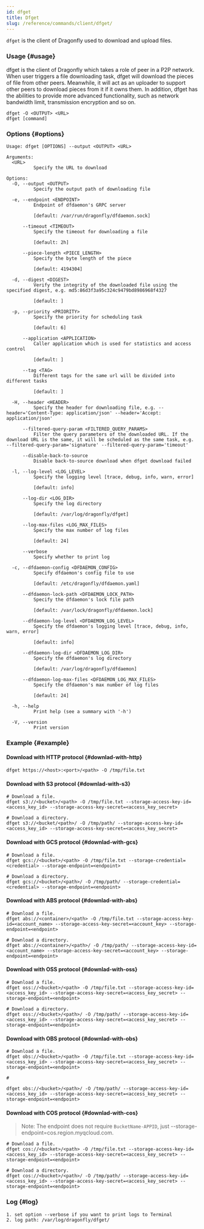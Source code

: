 ```yaml
---
id: dfget
title: Dfget
slug: /reference/commands/client/dfget/
---
```


`dfget` is the client of Dragonfly used to download and upload files.

### Usage {#usage}

dfget is the client of Dragonfly which takes
a role of peer in a P2P network. When user triggers a file downloading
task, dfget will download the pieces of
file from other peers. Meanwhile, it will act as an uploader to support other
peers to download pieces from it if it owns them.
In addition, dfget has the abilities to provide more advanced
functionality, such as network bandwidth limit,
transmission encryption and so on.

```shell
dfget -O <OUTPUT> <URL>
dfget [command]
```

### Options {#options}

<!-- markdownlint-disable -->

```text
Usage: dfget [OPTIONS] --output <OUTPUT> <URL>

Arguments:
  <URL>
          Specify the URL to download

Options:
  -O, --output <OUTPUT>
          Specify the output path of downloading file

  -e, --endpoint <ENDPOINT>
          Endpoint of dfdaemon's GRPC server

          [default: /var/run/dragonfly/dfdaemon.sock]

      --timeout <TIMEOUT>
          Specify the timeout for downloading a file

          [default: 2h]

      --piece-length <PIECE_LENGTH>
          Specify the byte length of the piece

          [default: 4194304]

  -d, --digest <DIGEST>
          Verify the integrity of the downloaded file using the specified digest, e.g. md5:86d3f3a95c324c9479bd8986968f4327

          [default: ]

  -p, --priority <PRIORITY>
          Specify the priority for scheduling task

          [default: 6]

      --application <APPLICATION>
          Caller application which is used for statistics and access control

          [default: ]

      --tag <TAG>
          Different tags for the same url will be divided into different tasks

          [default: ]

  -H, --header <HEADER>
          Specify the header for downloading file, e.g. --header='Content-Type: application/json' --header='Accept: application/json'

      --filtered-query-param <FILTERED_QUERY_PARAMS>
          Filter the query parameters of the downloaded URL. If the download URL is the same, it will be scheduled as the same task, e.g. --filtered-query-param='signature' --filtered-query-param='timeout'

      --disable-back-to-source
          Disable back-to-source download when dfget download failed

  -l, --log-level <LOG_LEVEL>
          Specify the logging level [trace, debug, info, warn, error]

          [default: info]

      --log-dir <LOG_DIR>
          Specify the log directory

          [default: /var/log/dragonfly/dfget]

      --log-max-files <LOG_MAX_FILES>
          Specify the max number of log files

          [default: 24]

      --verbose
          Specify whether to print log

  -c, --dfdaemon-config <DFDAEMON_CONFIG>
          Specify dfdaemon's config file to use

          [default: /etc/dragonfly/dfdaemon.yaml]

      --dfdaemon-lock-path <DFDAEMON_LOCK_PATH>
          Specify the dfdaemon's lock file path

          [default: /var/lock/dragonfly/dfdaemon.lock]

      --dfdaemon-log-level <DFDAEMON_LOG_LEVEL>
          Specify the dfdaemon's logging level [trace, debug, info, warn, error]

          [default: info]

      --dfdaemon-log-dir <DFDAEMON_LOG_DIR>
          Specify the dfdaemon's log directory

          [default: /var/log/dragonfly/dfdaemon]

      --dfdaemon-log-max-files <DFDAEMON_LOG_MAX_FILES>
          Specify the dfdaemon's max number of log files

          [default: 24]

  -h, --help
          Print help (see a summary with '-h')

  -V, --version
          Print version
```

### Example {#example}

#### Download with HTTP protocol {#downlad-with-http}

```shell
dfget https://<host>:<port>/<path> -O /tmp/file.txt
```

#### Download with S3 protocol {#downlad-with-s3}

```shell
# Download a file.
dfget s3://<bucket>/<path> -O /tmp/file.txt --storage-access-key-id=<access_key_id> --storage-access-key-secret=<access_key_secret>

# Download a directory.
dfget s3://<bucket/<path>/ -O /tmp/path/ --storage-access-key-id=<access_key_id> --storage-access-key-secret=<access_key_secret>
```

#### Download with GCS protocol {#downlad-with-gcs}

```shell
# Download a file.
dfget gcs://<bucket>/<path> -O /tmp/file.txt --storage-credential=<credential> --storage-endpoint=<endpoint>

# Download a directory.
dfget gcs://<bucket>/<path>/ -O /tmp/path/ --storage-credential=<credential> --storage-endpoint=<endpoint>
```

#### Download with ABS protocol {#downlad-with-abs}

```shell
# Download a file.
dfget abs://<container>/<path> -O /tmp/file.txt --storage-access-key-id=<account_name> --storage-access-key-secret=<account_key> --storage-endpoint=<endpoint>

# Download a directory.
dfget abs://<container>/<path>/ -O /tmp/path/ --storage-access-key-id=<account_name> --storage-access-key-secret=<account_key> --storage-endpoint=<endpoint>
```

#### Download with OSS protocol {#downlad-with-oss}

```shell
# Download a file.
dfget oss://<bucket>/<path> -O /tmp/file.txt --storage-access-key-id=<access_key_id> --storage-access-key-secret=<access_key_secret> --storage-endpoint=<endpoint>

# Download a directory.
dfget oss://<bucket>/<path>/ -O /tmp/path/ --storage-access-key-id=<access_key_id> --storage-access-key-secret=<access_key_secret> --storage-endpoint=<endpoint>
```

#### Download with OBS protocol {#downlad-with-obs}

```shell
# Download a file.
dfget obs://<bucket>/<path> -O /tmp/file.txt --storage-access-key-id=<access_key_id> --storage-access-key-secret=<access_key_secret> --storage-endpoint=<endpoint>

# 

dfget obs://<bucket>/<path>/ -O /tmp/path/ --storage-access-key-id=<access_key_id> --storage-access-key-secret=<access_key_secret> --storage-endpoint=<endpoint>
```

#### Download with COS protocol {#downlad-with-cos}

> Note: The endpoint does not require `BucketName-APPID`, just --storage-endpoint=cos.region.myqcloud.com.

```shell
# Download a file.
dfget cos://<bucket>/<path> -O /tmp/file.txt --storage-access-key-id=<access_key_id> --storage-access-key-secret=<access_key_secret> --storage-endpoint=<endpoint>

# Download a directory.
dfget cos://<bucket>/<path>/ -O /tmp/path/ --storage-access-key-id=<access_key_id> --storage-access-key-secret=<access_key_secret> --storage-endpoint=<endpoint>
```

### Log {#log}

```text
1. set option --verbose if you want to print logs to Terminal
2. log path: /var/log/dragonfly/dfget/
```

<!-- markdownlint-restore -->
